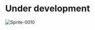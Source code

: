 # Under development
![Sprite-0010](https://github.com/user-attachments/assets/48e903f5-12e3-4c94-9f8d-4e05e6868d6e)

